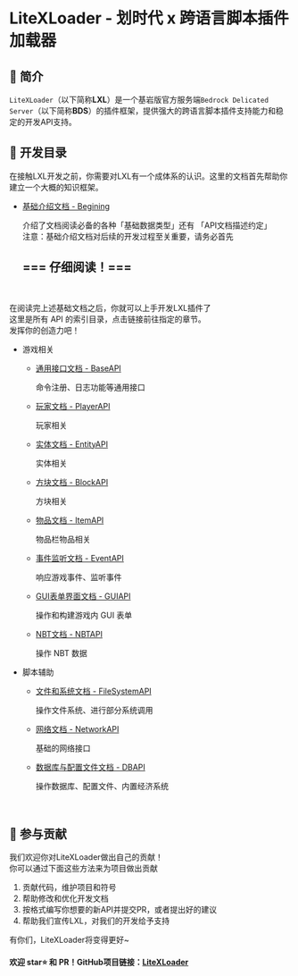 # LiteXLoader - 划时代 x 跨语言脚本插件加载器

## 🎨 简介
`LiteXLoader`（以下简称**LXL**）是一个基岩版官方服务端`Bedrock Delicated Server`（以下简称**BDS**）的插件框架，提供强大的跨语言脚本插件支持能力和稳定的开发API支持。  

## 📕 开发目录

在接触LXL开发之前，你需要对LXL有一个成体系的认识。这里的文档首先帮助你建立一个大概的知识框架。

- [基础介绍文档 - Begining](Begining.md)

  介绍了文档阅读必备的各种「基础数据类型」还有 「API文档描述约定」   
  注意：基础介绍文档对后续的开发过程至关重要，请务必首先 

  ## ===  仔细阅读！===

<br>

在阅读完上述基础文档之后，你就可以上手开发LXL插件了  
这里是所有 API 的索引目录，点击链接前往指定的章节。  
发挥你的创造力吧！

- 游戏相关

  - [通用接口文档 - BaseAPI](BaseApi.md)

    命令注册、日志功能等通用接口

  - [玩家文档 - PlayerAPI](PlayerApi.md)

    玩家相关

  - [实体文档 - EntityAPI](EntityApi.md)

    实体相关

  - [方块文档 - BlockAPI](BlockApi.md)

    方块相关

  - [物品文档 - ItemAPI](ItemApi.md)

    物品栏物品相关

  - [事件监听文档 - EventAPI](EventApi.md)

    响应游戏事件、监听事件

  - [GUI表单界面文档 - GUIAPI](GUIApi.md)

    操作和构建游戏内 GUI 表单

  - [NBT文档 - NBTAPI](NBTApi.md)

    操作 NBT 数据

- 脚本辅助

  - [文件和系统文档 - FileSystemAPI](FileSystemApi.md)

    操作文件系统、进行部分系统调用

  - [网络文档 - NetworkAPI](NetworkApi.md)

    基础的网络接口

  - [数据库与配置文件文档 - DBAPI](DBApi.md)

    操作数据库、配置文件、内置经济系统

<br>

## 🎁 参与贡献

我们欢迎你对LiteXLoader做出自己的贡献！  
你可以通过下面这些方法来为项目做出贡献

1. 贡献代码，维护项目和符号
2. 帮助修改和优化开发文档
3. 按格式编写你想要的新API并提交PR，或者提出好的建议
4. 帮助我们宣传LXL，对我们的开发给予支持

有你们，LiteXLoader将变得更好~

#### 欢迎 star⭐ 和 PR！GitHub项目链接：[LiteXLoader](https://github.com/LiteLDev/LiteXLoader)